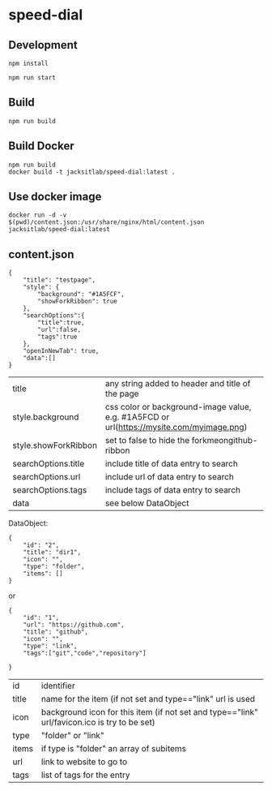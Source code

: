 # speed-dial

## Development

```
npm install
```

```
npm run start
```


## Build 
```
npm run build
```

## Build Docker

```
npm run build
docker build -t jacksitlab/speed-dial:latest .
```

## Use docker image

```
docker run -d -v $(pwd)/content.json:/usr/share/nginx/html/content.json jacksitlab/speed-dial:latest
```

## content.json

```
{
    "title": "testpage",
    "style": {
        "background": "#1A5FCF",
        "showForkRibbon": true
    },
    "searchOptions":{
        "title":true,
        "url":false,
        "tags":true
    },
    "openInNewTab": true,
    "data":[]
}
```

|  | |
| ----- | ------------------------------------------------- |
| title |  any string added to header and title of the page |
| style.background | css color or background-image value, e.g. #1A5FCD or url(https://mysite.com/myimage.png) |
| style.showForkRibbon | set to false to hide the forkmeongithub-ribbon |
| searchOptions.title | include title of data entry to search |
| searchOptions.url | include url of data entry to search |
| searchOptions.tags | include tags of data entry to search |
| data | see below DataObject |

DataObject:

```
{
    "id": "2",
    "title": "dir1",
    "icon": "",
    "type": "folder",
    "items": []
}
```
or
```
{
    "id": "1",
    "url": "https://github.com",
    "title": "github",
    "icon": "",
    "type": "link",
    "tags":["git","code","repository"]
 
}
```

|  | |
| ----- | ------------------------------------------------- |
| id | identifier |
| title | name for the item (if not set and type=="link" url is used |
| icon | background icon for this item (if not set and type=="link" url/favicon.ico is try to be set)
| type | "folder" or "link" |
| items | if type is "folder" an array of subitems |
| url | link to website to go to |
| tags | list of tags for the entry |

